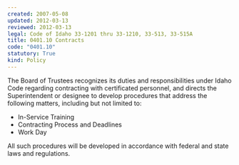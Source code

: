 ```yaml
---
created: 2007-05-08
updated: 2012-03-13
reviewed: 2012-03-13
legal: Code of Idaho 33-1201 thru 33-1210, 33-513, 33-515A
title: 0401.10 Contracts
code: "0401.10"
statutory: True
kind: Policy
---
```


The Board of Trustees recognizes its duties and responsibilities under Idaho Code regarding contracting with certificated personnel, and directs the Superintendent or designee to develop procedures that address the following matters, including but not limited to:

- In-Service Training
- Contracting Process and Deadlines
- Work Day
  
All such procedures will be developed in accordance with federal and state laws and regulations.

